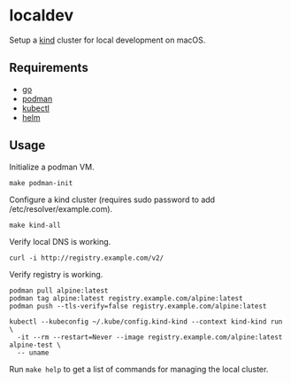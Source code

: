 # localdev

Setup a [kind](https://kind.sigs.k8s.io/) cluster for local development on macOS.

## Requirements
- [go](https://go.dev/doc/install)
- [podman](https://podman.io/docs/installation)
- [kubectl](https://kubernetes.io/docs/tasks/tools/#kubectl)
- [helm](https://helm.sh/docs/intro/install/)

## Usage

Initialize a podman VM.
```
make podman-init
```

Configure a kind cluster (requires sudo password to add /etc/resolver/example.com).
```
make kind-all
```

Verify local DNS is working.
```
curl -i http://registry.example.com/v2/
```

Verify registry is working.
```
podman pull alpine:latest
podman tag alpine:latest registry.example.com/alpine:latest
podman push --tls-verify=false registry.example.com/alpine:latest

kubectl --kubeconfig ~/.kube/config.kind-kind --context kind-kind run \
  -it --rm --restart=Never --image registry.example.com/alpine:latest alpine-test \
  -- uname
```

Run `make help` to get a list of commands for managing the local cluster.
